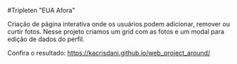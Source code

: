 #Tripleten "EUA Afora"

Criação de página interativa onde os usuários podem adicionar, remover ou curtir fotos. Nesse projeto criamos um grid com as fotos e um modal para edição de dados do perfil.

Confira o resultado: https://kacrisdani.github.io/web_project_around/

